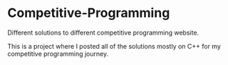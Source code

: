 # Competitive-Programming
Different solutions to different competitive programming website.



This is a project where I posted all of the solutions mostly on C++ for my competitive programming journey. 
